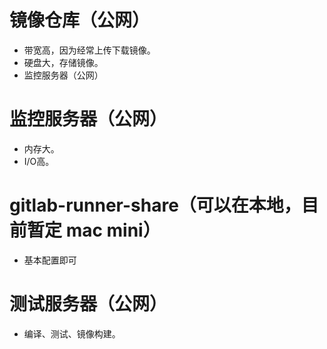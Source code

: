 # 镜像仓库（公网）

* 带宽高，因为经常上传下载镜像。
* 硬盘大，存储镜像。
* 监控服务器（公网）

# 监控服务器（公网）

* 内存大。
* I/O高。

# gitlab-runner-share（可以在本地，目前暂定 mac mini）

* 基本配置即可

# 测试服务器（公网）

* 编译、测试、镜像构建。



